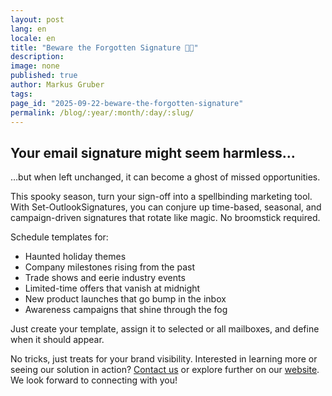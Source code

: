 ```yaml
---
layout: post
lang: en
locale: en
title: "Beware the Forgotten Signature 👻🎃"
description:
image: none
published: true
author: Markus Gruber
tags: 
page_id: "2025-09-22-beware-the-forgotten-signature"
permalink: /blog/:year/:month/:day/:slug/
---
```

## Your email signature might seem harmless…
…but when left unchanged, it can become a ghost of missed opportunities.

This spooky season, turn your sign-off into a spellbinding marketing tool. With Set-OutlookSignatures, you can conjure up time-based, seasonal, and campaign-driven signatures that rotate like magic. No broomstick required.

Schedule templates for:
- Haunted holiday themes
- Company milestones rising from the past
- Trade shows and eerie industry events
- Limited-time offers that vanish at midnight
- New product launches that go bump in the inbox
- Awareness campaigns that shine through the fog

Just create your template, assign it to selected or all mailboxes, and define when it should appear.

No tricks, just treats for your brand visibility.
Interested in learning more or seeing our solution in action? [Contact us](/contact) or explore further on our [website](/). We look forward to connecting with you!